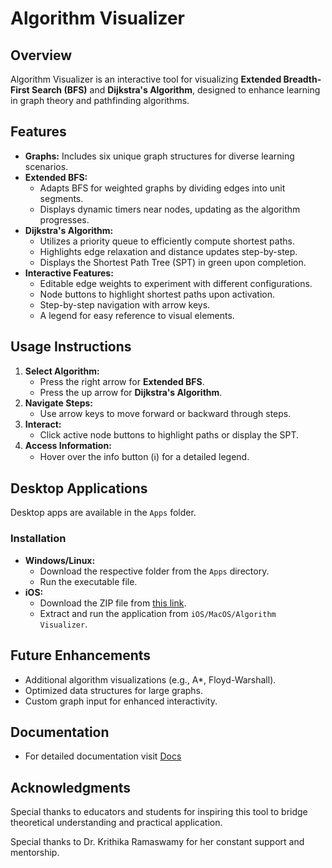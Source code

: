 # Algorithm Visualizer

## Overview
Algorithm Visualizer is an interactive tool for visualizing **Extended Breadth-First Search (BFS)** and **Dijkstra's Algorithm**, designed to enhance learning in graph theory and pathfinding algorithms.

## Features
- **Graphs:** Includes six unique graph structures for diverse learning scenarios.
- **Extended BFS:**
  - Adapts BFS for weighted graphs by dividing edges into unit segments.
  - Displays dynamic timers near nodes, updating as the algorithm progresses.
- **Dijkstra's Algorithm:**
  - Utilizes a priority queue to efficiently compute shortest paths.
  - Highlights edge relaxation and distance updates step-by-step.
  - Displays the Shortest Path Tree (SPT) in green upon completion.
- **Interactive Features:**
  - Editable edge weights to experiment with different configurations.
  - Node buttons to highlight shortest paths upon activation.
  - Step-by-step navigation with arrow keys.
  - A legend for easy reference to visual elements.

## Usage Instructions
1. **Select Algorithm:**
   - Press the right arrow for **Extended BFS**.
   - Press the up arrow for **Dijkstra's Algorithm**.
2. **Navigate Steps:**
   - Use arrow keys to move forward or backward through steps.
3. **Interact:**
   - Click active node buttons to highlight paths or display the SPT.
4. **Access Information:**
   - Hover over the info button (ℹ️) for a detailed legend.

## Desktop Applications
Desktop apps are available in the `Apps` folder.  

### Installation
- **Windows/Linux:**
  - Download the respective folder from the `Apps` directory.
  - Run the executable file.
- **iOS:**
  - Download the ZIP file from [this link](https://drive.google.com/file/d/1PkCAuhWPVNd0M9OxAR1khoV9QfMrzT6Z/view?usp=sharing).
  - Extract and run the application from `iOS/MacOS/Algorithm Visualizer`.

## Future Enhancements
- Additional algorithm visualizations (e.g., A*, Floyd-Warshall).
- Optimized data structures for large graphs.
- Custom graph input for enhanced interactivity.

## Documentation
- For detailed documentation visit [Docs](https://docs.google.com/document/d/1oCBGQ_taf2hb-Bvc7EgKaZaT95FaaAuf4MN0K7RNv8U/edit?usp=sharing)

## Acknowledgments
Special thanks to educators and students for inspiring this tool to bridge theoretical understanding and practical application.

Special thanks to Dr. Krithika Ramaswamy for her constant support and mentorship.

